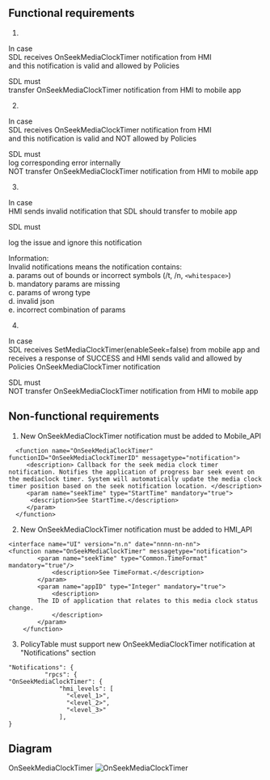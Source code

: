 ## Functional requirements

1. 
In case  
SDL receives OnSeekMediaClockTimer notification from HMI  
and this notification is valid and allowed by Policies

SDL must  
transfer OnSeekMediaClockTimer notification from HMI to mobile app

2.   
In case  
SDL receives OnSeekMediaClockTimer notification from HMI  
and this notification is valid and NOT allowed by Policies

SDL must  
log corresponding error internally  
NOT transfer OnSeekMediaClockTimer notification from HMI to mobile app

3.  
In case  
HMI sends invalid notification that SDL should transfer to mobile app 

SDL must 

log the issue and ignore this notification

Information:  
Invalid notifications means the notification contains:  
a. params out of bounds or incorrect symbols (/t, /n, `<whitespace>`)  
b. mandatory params are missing  
c. params of wrong type  
d. invalid json  
e. incorrect combination of params

4. 
In case  
SDL receives SetMediaClockTimer(enableSeek=false) from mobile app
and receives a response of SUCCESS
and HMI sends valid and allowed by Policies OnSeekMediaClockTimer notification

SDL must  
NOT transfer OnSeekMediaClockTimer notification from HMI to mobile app


## Non-functional requirements

1. New OnSeekMediaClockTimer notification must be added to Mobile_API
```
  <function name="OnSeekMediaClockTimer" functionID="OnSeekMediaClockTimerID" messagetype="notification">
     <description> Callback for the seek media clock timer notification. Notifies the application of progress bar seek event on the mediaclock timer. System will automatically update the media clock timer position based on the seek notification location. </description> 
     <param name="seekTime" type="StartTime" mandatory="true">
      <description>See StartTime.</description>
     </param>
  </function>
```

2. New OnSeekMediaClockTimer notification must be added to HMI_API
```
<interface name="UI" version="n.n" date="nnnn-nn-nn">
<function name="OnSeekMediaClockTimer" messagetype="notification">
        <param name="seekTime" type="Common.TimeFormat" mandatory="true"/>
            <description>See TimeFormat.</description>
        </param>
        <param name="appID" type="Integer" mandatory="true">
            <description>
		The ID of application that relates to this media clock status change.
            </description>
        </param>
    </function>
```

3. PolicyTable must support new OnSeekMediaClockTimer notification at "Notifications" section

```
"Notifications": {
          "rpcs": {
"OnSeekMediaClockTimer": {
              "hmi_levels": [
                "<level_1>",
                "<level_2>",
                "<level_3>"
              ],
}
```

## Diagram
OnSeekMediaClockTimer
![OnSeekMediaClockTimer](././OnSeekMediaClockTimer.png)